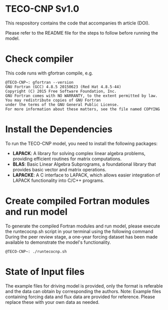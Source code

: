 # TECO-CNP Sv1.0

This respository contains the code that accompanies th article (DOI). 

Please refer to the README file for the steps to follow before running the model.

# Check compiler
This code runs with gfortran compile, e.g.
```console
@TECO-CNP~: gfortran --version
GNU Fortran (GCC) 4.8.5 20150623 (Red Hat 4.8.5-44)
Copyright (C) 2015 Free Software Foundation, Inc.
GNU Fortran comes with NO WARRANTY, to the extent permitted by law.
You may redistribute copies of GNU Fortran
under the terms of the GNU General Public License.
For more information about these matters, see the file named COPYING
```

# Install the Dependencies
To run the TECO-CNP model, you need to install the following packages:

- **LAPACK**: A library for solving complex linear algebra problems, providing efficient routines for matrix computations.
- **BLAS**: Basic Linear Algebra Subprograms, a foundational library that provides basic vector and matrix operations.
- **LAPACKE**: A C interface to LAPACK, which allows easier integration of LAPACK functionality into C/C++ programs.

# Create compiled Fortran modules and run model
To generate the compiled Fortran modules and run model, please execute the runtecocnp.sh script in your terminal using the following command
During the peer review stage, a one-year forcing dataset has been made available to demonstrate the model's functionality.

```console
@TECO-CNP~: ./runtecocnp.sh
```
# State of Input files 
The example files for driving model is provided, only the format is referable and the data can obtain by corresponding the authors.
Note: Example files containing forcing data and flux data are provided for reference. Please replace these with your own data as needed.

